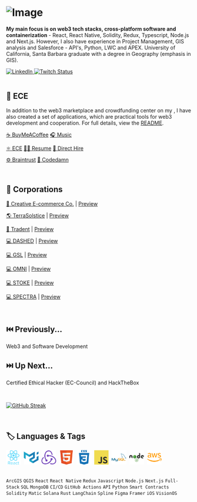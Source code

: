 # <img src="https://github.com/elicharlese/elicharlese/assets/61543012/308d0382-d956-4e02-986b-677a6efa4823" alt="Image" style="width: 100px; height:60px; padding: 0px;">

<div>
  <p><strong>My main focus is on web3 tech stacks, cross-platform software and containerization</strong> - React, React Native, Solidity, Redux, Typescript, Node.js and Next.js. However, I also have experience in Project Management, GIS analysis and Salesforce - API's, Python, LWC and APEX. University of California, Santa Barbara graduate with a degree in Geography (emphasis in GIS).</p>
  <a href="https://www.linkedin.com/in/elicharlese/">
    <img
      src="https://img.shields.io/static/v1?logo=linkedin&style=flat-square&color=7dbee3&label=LinkedIn&message=%E2%98%86"
      alt="LinkedIn"
    />
  </a>
  <a href="https://www.twitch.tv/bangobongo17">
    <img 
      alt="Twitch Status" 
      src="https://img.shields.io/twitch/status/bangobongo17?color=7dbee3&logoColor=7dbee3&style=flat-square"
    >
  </a>
</div>
<br/>

## 💼 ECE
In addition to the web3 marketplace and crowdfunding center on my , I have also created a set of applications, which are practical tools for web3 development and cooperation. For full details, view the [README](https://github.com/elicharlese/ECE/blob/main/README.md).

[☕ BuyMeACoffee](https://www.buymeacoffee.com/coachcec)
[🎧 Music](https://linkpop.com/elicharlese)

[⚛️ ECE](https://ece.framer.ai)
[👨‍💻 Resume](https://www.canva.com/design/DAFWFDwArCI/T_M8S2HVb2ZFpwV9WxNclw/view?utm_content=DAFWFDwArCI&utm_campaign=designshare&utm_medium=link&utm_source=publishsharelink)
[👋 Direct Hire](https://contra.com/elias_estrada_ealldusf)

[⚙️ Braintrust](https://app.usebraintrust.com/talent/51401/)
[📂 Codedamn](https://github.com/users/elicharlese/projects/11)

<br/>

## 🏢 Corporations

[🛒 Creative E-commerce Co.](https://github.com/Creative-Ecommerce-Co/app) | [Preview](https://cec.framer.ai/)

[🌎 TerraSolstice](https://github.com/TerraSolstice/app) | [Preview](https://ts.framer.ai/)

[🔐 Tradent](https://github.com/Tradent/app) | [Preview](https://tdt.framer.ai/)

[💻 DASHED](https://github.com/DASHED-OS/DASHED) | [Preview](https://dashed.framer.ai/)

[💻 GSL](https://github.com/GSL-AI/GSL) | [Preview](https://gsl.framer.ai/)

[💻 OMNI](https://github.com/OMNI-VISIONS/OMNI) | [Preview](https://omni.framer.ai/)

[💻 STOKE](https://github.com/STOKE-CLI/STOKE) | [Preview](https://stoke.framer.ai/)

[💻 SPECTRA](https://github.com/SPECTRA-SPATIAL/SPECTRA) | [Preview](https://spectra.framer.ai/)

<br/>

## ⏮️ Previously...
Web3 and Software Development

## ⏭️ Up Next...
Certified Ethical Hacker (EC-Council) and HackTheBox

<br/>

[![GitHub Streak](https://streak-stats.demolab.com?user=elicharlese&theme=monokai&hide_border=true)](https://git.io/streak-stats)

<br/>

## 🏷️ Languages & Tags

<div>
  <img src="https://github.com/devicons/devicon/blob/master/icons/react/react-original-wordmark.svg" title="React" alt="React" width="40" height="40"/>&nbsp;
  <img src="https://github.com/devicons/devicon/blob/master/icons/materialui/materialui-original.svg" title="Material UI" alt="Material UI" width="40" height="40"/>&nbsp;
  <img src="https://github.com/devicons/devicon/blob/master/icons/redux/redux-original.svg" title="Redux" alt="Redux " width="40" height="40"/>&nbsp;
  <img src="https://github.com/devicons/devicon/blob/master/icons/html5/html5-original.svg" title="HTML5" alt="HTML" width="40" height="40"/>&nbsp;
  <img src="https://github.com/devicons/devicon/blob/master/icons/css3/css3-plain-wordmark.svg"  title="CSS3" alt="CSS" width="40" height="40"/>&nbsp;
  <img src="https://github.com/devicons/devicon/blob/master/icons/javascript/javascript-original.svg" title="JavaScript" alt="JavaScript" width="40" height="40"/>&nbsp;
  <img src="https://github.com/devicons/devicon/blob/master/icons/mysql/mysql-original-wordmark.svg" title="MySQL"  alt="MySQL" width="40" height="40"/>&nbsp;
  <img src="https://github.com/devicons/devicon/blob/master/icons/nodejs/nodejs-original-wordmark.svg" title="NodeJS" alt="NodeJS" width="40" height="40"/>&nbsp;
  <img src="https://github.com/devicons/devicon/blob/master/icons/amazonwebservices/amazonwebservices-plain-wordmark.svg" title="AWS" alt="AWS" width="40" height="40"/>&nbsp;
</div>

<br/>

`ArcGIS` `QGIS` `React` `React Native` `Redux` `Javascript` `Node.js` `Next.js` `Full-Stack` `SQL` `MongoDB` `CI/CD` `GitHub Actions` `API` `Python` `Smart Contracts` `Solidity` `Matic` `Solana` `Rust` `LangChain` `Spline` `Figma` `Framer` `iOS` `VisionOS`
